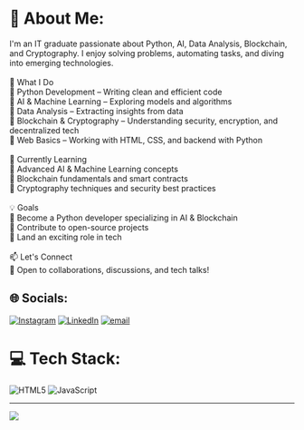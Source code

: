 # 💫 About Me:
I'm an IT graduate passionate about Python, AI, Data Analysis, Blockchain, and Cryptography. I enjoy solving problems, automating tasks, and diving into emerging technologies.<br><br>🚀 What I Do<br>🔹 Python Development – Writing clean and efficient code<br>🔹 AI & Machine Learning – Exploring models and algorithms<br>🔹 Data Analysis – Extracting insights from data<br>🔹 Blockchain & Cryptography – Understanding security, encryption, and decentralized tech<br>🔹 Web Basics – Working with HTML, CSS, and backend with Python<br><br>🌱 Currently Learning<br>🔹 Advanced AI & Machine Learning concepts<br>🔹 Blockchain fundamentals and smart contracts<br>🔹 Cryptography techniques and security best practices<br><br>💡 Goals<br>🔹 Become a Python developer specializing in AI & Blockchain<br>🔹 Contribute to open-source projects<br>🔹 Land an exciting role in tech<br><br>📫 Let's Connect<br>📩 Open to collaborations, discussions, and tech talks!


## 🌐 Socials:
[![Instagram](https://img.shields.io/badge/Instagram-%23E4405F.svg?logo=Instagram&logoColor=white)](https://instagram.com/_agha.rafay_) [![LinkedIn](https://img.shields.io/badge/LinkedIn-%230077B5.svg?logo=linkedin&logoColor=white)](https://linkedin.com/in/agha-rafay) [![email](https://img.shields.io/badge/Email-D14836?logo=gmail&logoColor=white)](mailto:contact.agharafay@gmail.com) 

# 💻 Tech Stack:
![HTML5](https://img.shields.io/badge/html5-%23E34F26.svg?style=for-the-badge&logo=html5&logoColor=white) ![JavaScript](https://img.shields.io/badge/javascript-%23323330.svg?style=for-the-badge&logo=javascript&logoColor=%23F7DF1E)

---
[![](https://visitcount.itsvg.in/api?id=Agha-Here&icon=0&color=12)](https://visitcount.itsvg.in)

<!-- Proudly created with GPRM ( https://gprm.itsvg.in ) -->
